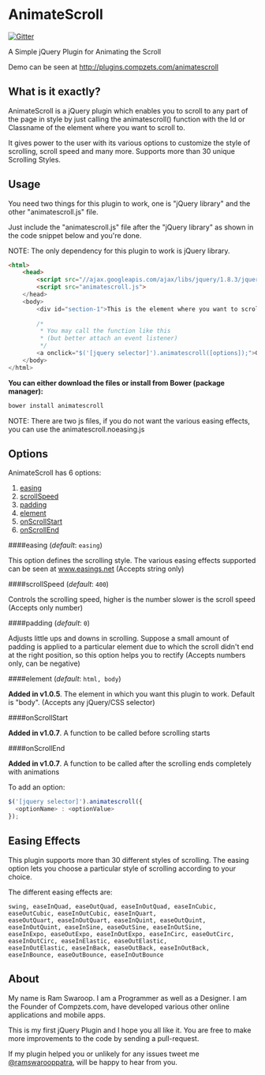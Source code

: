AnimateScroll
=============

[![Gitter](https://badges.gitter.im/Join%20Chat.svg)](https://gitter.im/ramswaroop/animatescroll.js?utm_source=badge&utm_medium=badge&utm_campaign=pr-badge&utm_content=badge)

A Simple jQuery Plugin for Animating the Scroll

Demo can be seen at http://plugins.compzets.com/animatescroll


What is it exactly?
-------------------

AnimateScroll is a jQuery plugin which enables you to scroll to any part of the page in style by just calling the animatescroll() function with the Id or Classname of the element where you want to scroll to.

It gives power to the user with its various options to customize the style of scrolling, scroll speed and many more. Supports more than 30 unique Scrolling Styles.

Usage
------

You need two things for this plugin to work, one is "jQuery library" and the other "animatescroll.js" file.

Just include the "animatescroll.js" file after the "jQuery library" as shown in the code snippet below and you're done.

NOTE: The only dependency for this plugin to work is jQuery library.

```html
<html>
    <head>
        <script src="//ajax.googleapis.com/ajax/libs/jquery/1.8.3/jquery.min.js"></script>
        <script src="animatescroll.js">
    </head>
    <body>
        <div id="section-1">This is the element where you want to scroll to<div>
        
        /*
         * You may call the function like this
         * (but better attach an event listener)
         */
        <a onclick="$('[jquery selector]').animatescroll([options]);">Go to Element</a>
    </body>
</html>
```

**You can either download the files or install from Bower (package manager):**
```javascript
bower install animatescroll
```
NOTE: There are two js files, if you do not want the various easing effects, you can use the animatescroll.noeasing.js

Options
-------

AnimateScroll has 6 options:

1. [easing](#easing)
2. [scrollSpeed](#scrollSpeed)
3. [padding](#padding)
4. [element](#element)
5. [onScrollStart](#onScrollStart)
6. [onScrollEnd](#onScrollEnd)

####easing (*default*: ```easing```)

This option defines the scrolling style. The various easing effects supported can be seen at www.easings.net (Accepts string only)

####scrollSpeed (*default*: ```400```)

Controls the scrolling speed, higher is the number slower is the scroll speed (Accepts only number)

####padding (*default*: ```0```)

Adjusts little ups and downs in scrolling. Suppose a small amount of padding is applied to a particular element due to which the scroll didn't end at the right position, so this option helps you to rectify (Accepts numbers only, can be negative)

####element (*default*: ```html, body```)

**Added in v1.0.5**.
The element in which you want this plugin to work. Default is "body". (Accepts any jQuery/CSS selector)

####onScrollStart

**Added in v1.0.7**.
A function to be called before scrolling starts

####onScrollEnd

**Added in v1.0.7**.
A function to be called after the scrolling ends completely with animations

To add an option:

```javascript
$('[jquery selector]').animatescroll({
  <optionName> : <optionValue>
});
```

Easing Effects
--------------

This plugin supports more than 30 different styles of scrolling. The easing option lets you choose a particular style of scrolling according to your choice.

The different easing effects are:

<pre>
<code>swing, easeInQuad, easeOutQuad, easeInOutQuad, easeInCubic, easeOutCubic, easeInOutCubic, easeInQuart,
easeOutQuart, easeInOutQuart, easeInQuint, easeOutQuint, easeInOutQuint, easeInSine, easeOutSine, easeInOutSine,
easeInExpo, easeOutExpo, easeInOutExpo, easeInCirc, easeOutCirc, easeInOutCirc, easeInElastic, easeOutElastic,
easeInOutElastic, easeInBack, easeOutBack, easeInOutBack, easeInBounce, easeOutBounce, easeInOutBounce</code>
</pre>

About
-----

My name is Ram Swaroop. I am a Programmer as well as a Designer. I am the Founder of Compzets.com, have developed various other online applications and mobile apps.

This is my first jQuery Plugin and I hope you all like it. You are free to make more improvements to the code by sending a pull-request.

If my plugin helped you or unlikely for any issues tweet me [@ramswarooppatra](https://twitter.com/ramswarooppatra), will be happy to hear from you.
